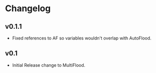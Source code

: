 Changelog
=========
v0.1.1
-----
* Fixed references to AF so variables wouldn't overlap with AutoFlood.

v0.1
-----
* Initial Release change to MultiFlood.